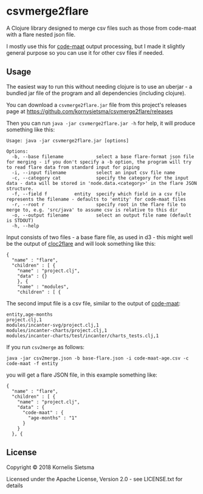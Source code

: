 # csvmerge2flare

A Clojure library designed to merge csv files such as those from code-maat with a flare nested json file.

I mostly use this for [code-maat](https://github.com/adamtornhill/code-maat) output processing,
but I made it slightly general purpose so you can use it for other csv files if needed.

## Usage

The easiest way to run this without needing clojure is to use an uberjar -
a bundled jar file of the program and all dependencies (including clojure).

You can download a `csvmerge2flare.jar` file from this project's releases page
at https://github.com/kornysietsma/csvmerge2flare/releases

Then you can run
`java -jar csvmerge2flare.jar -h` for help, it will produce something like this:

```
Usage: java -jar csvmerge2flare.jar [options]

Options:
  -b, --base filename            select a base flare-format json file for merging - if you don't specify a -b option, the program will try to read flare data from standard input for piping
  -i, --input filename           select an input csv file name
  -c, --category cat             specify the category for the input data - data will be stored in 'node.data.<category>' in the flare JSON structure.
  -f, --field f          entity  specify which field in a csv file represents the filename - defaults to 'entity' for code-maat files
  -r, --root r                   specify root in the flare file to merge to, e.g. 'src/java' to assume csv is relative to this dir
  -o, --output filename          select an output file name (default is STDOUT)
  -h, --help
```

Input consists of two files - a base flare file, as used in d3 - this might well be the output of [cloc2flare](https://github.com/kornysietsma/cloc2flare)
and will look something like this:

```
{
  "name" : "flare",
  "children" : [ {
    "name" : "project.clj",
    "data" : {}
    }, {
    "name" : "modules",
    "children" : [ {
```

The second imput file is a csv file, similar to the output of [code-maat](https://github.com/adamtornhill/code-maat):

```
entity,age-months
project.clj,1
modules/incanter-svg/project.clj,1
modules/incanter-charts/project.clj,1
modules/incanter-charts/test/incanter/charts_tests.clj,1
```

If you run `csv2merge` as follows:

`java -jar csv2merge.json -b base-flare.json -i code-maat-age.csv -c code-maat -f entity`

you will get a flare JSON file, in this example something like:

```
{
  "name" : "flare",
  "children" : [ {
    "name" : "project.clj",
    "data" : {
      "code-maat" : {
        "age-months" : "1"
      }
    }
  }, {
```

## License

Copyright © 2018 Kornelis Sietsma

Licensed under the Apache License, Version 2.0 - see LICENSE.txt for details
